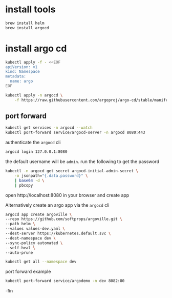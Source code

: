 # install tools

```sh
brew install helm
brew install argocd
```

# install argo cd

```sh
kubectl apply -f - <<EOF
apiVersion: v1
kind: Namespace
metadata:
  name: argo
EOF
```

```sh
kubectl apply -n argocd \
    -f https://raw.githubusercontent.com/argoproj/argo-cd/stable/manifests/install.yaml
```

## port forward

```sh
kubectl get services -n argocd --watch
kubectl port-forward service/argocd-server -n argocd 8080:443
```

authenticate the `argocd` cli

```sh
argocd login 127.0.0.1:8080
```

the default username will be `admin`. run the following to get the password

```sh
kubectl -n argocd get secret argocd-initial-admin-secret \
    -o jsonpath="{.data.password}" \
    | base64 -d \
    | pbcopy
```

open http://localhost:8080 in your browser and create app

Alternatively create an argo app via the `argocd` cli

```sh
argocd app create argoville \
--repo https://github.com/softprops/argoville.git \
--path helm \
--values values-dev.yaml \
--dest-server https://kubernetes.default.svc \
--dest-namespace dev \
--sync-policy automated \
--self-heal \
--auto-prune
```


```sh
kubectl get all --namespace dev
```

port forward example

```sh
kubectl port-forward service/argodemo -n dev 8082:80
```

\-fin
